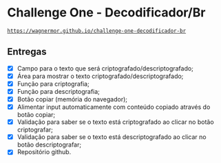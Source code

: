 # Challenge One - Decodificador/Br
  [`https://wagnermor.github.io/challenge-one-decodificador-br`](https://wagnermor.github.io/challenge-one-decodificador-br)
  
          
  ## Entregas
  
  * [X] Campo para o texto que será criptografado/descriptografado;
  * [X] Área para mostrar o texto criptografado/descriptografado;
  * [X] Função para criptografia;
  * [X] Função para descriptografia;
  * [X] Botão copiar (memória do navegador);
  * [X] Alimentar input automaticamente com conteúdo copiado através do botão copiar;
  * [X] Validação para saber se o texto está criptografado ao clicar no botão criptografar;
  * [X] Validação para saber se o texto está descriptografado ao clicar no botão descriptografar;
  * [X] Repositório github.
